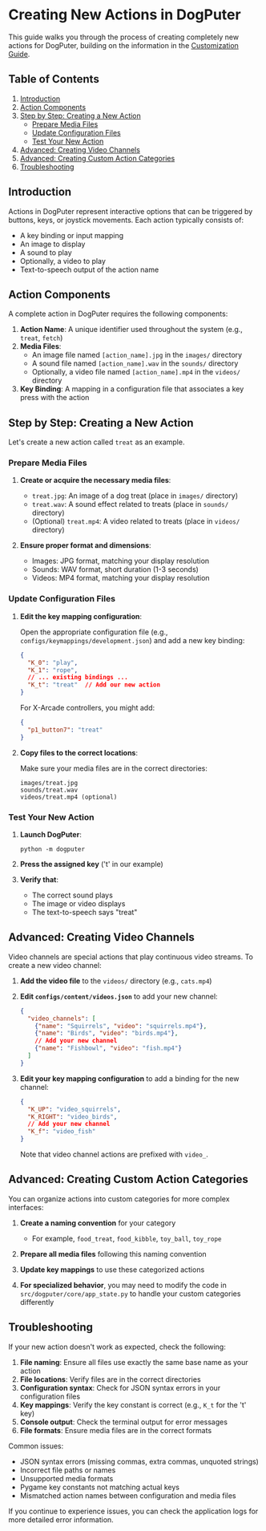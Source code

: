 # Creating New Actions in DogPuter

This guide walks you through the process of creating completely new actions for DogPuter, building on the information in the [Customization Guide](customization_guide.md).

## Table of Contents

1. [Introduction](#introduction)
2. [Action Components](#action-components) 
3. [Step by Step: Creating a New Action](#step-by-step-creating-a-new-action)
   - [Prepare Media Files](#prepare-media-files)
   - [Update Configuration Files](#update-configuration-files)
   - [Test Your New Action](#test-your-new-action)
4. [Advanced: Creating Video Channels](#advanced-creating-video-channels)
5. [Advanced: Creating Custom Action Categories](#advanced-creating-custom-action-categories)
6. [Troubleshooting](#troubleshooting)

## Introduction

Actions in DogPuter represent interactive options that can be triggered by buttons, keys, or joystick movements. Each action typically consists of:

- A key binding or input mapping
- An image to display
- A sound to play
- Optionally, a video to play
- Text-to-speech output of the action name

## Action Components

A complete action in DogPuter requires the following components:

1. **Action Name**: A unique identifier used throughout the system (e.g., `treat`, `fetch`)
2. **Media Files**:
   - An image file named `[action_name].jpg` in the `images/` directory
   - A sound file named `[action_name].wav` in the `sounds/` directory
   - Optionally, a video file named `[action_name].mp4` in the `videos/` directory
3. **Key Binding**: A mapping in a configuration file that associates a key press with the action

## Step by Step: Creating a New Action

Let's create a new action called `treat` as an example.

### Prepare Media Files

1. **Create or acquire the necessary media files**:
   - `treat.jpg`: An image of a dog treat (place in `images/` directory)
   - `treat.wav`: A sound effect related to treats (place in `sounds/` directory)
   - (Optional) `treat.mp4`: A video related to treats (place in `videos/` directory)

2. **Ensure proper format and dimensions**:
   - Images: JPG format, matching your display resolution
   - Sounds: WAV format, short duration (1-3 seconds)
   - Videos: MP4 format, matching your display resolution

### Update Configuration Files

1. **Edit the key mapping configuration**:

   Open the appropriate configuration file (e.g., `configs/keymappings/development.json`) and add a new key binding:

   ```json
   {
     "K_0": "play",
     "K_1": "rope",
     // ... existing bindings ...
     "K_t": "treat"  // Add our new action
   }
   ```

   For X-Arcade controllers, you might add:

   ```json
   {
     "p1_button7": "treat"
   }
   ```

2. **Copy files to the correct locations**:

   Make sure your media files are in the correct directories:
   ```
   images/treat.jpg
   sounds/treat.wav
   videos/treat.mp4 (optional)
   ```

### Test Your New Action

1. **Launch DogPuter**:
   ```
   python -m dogputer
   ```

2. **Press the assigned key** ('t' in our example)

3. **Verify that**:
   - The correct sound plays
   - The image or video displays
   - The text-to-speech says "treat"

## Advanced: Creating Video Channels

Video channels are special actions that play continuous video streams. To create a new video channel:

1. **Add the video file** to the `videos/` directory (e.g., `cats.mp4`)

2. **Edit `configs/content/videos.json`** to add your new channel:

   ```json
   {
     "video_channels": [
       {"name": "Squirrels", "video": "squirrels.mp4"},
       {"name": "Birds", "video": "birds.mp4"},
       // Add your new channel
       {"name": "Fishbowl", "video": "fish.mp4"}
     ]
   }
   ```

3. **Edit your key mapping configuration** to add a binding for the new channel:

   ```json
   {
     "K_UP": "video_squirrels",
     "K_RIGHT": "video_birds",
     // Add your new channel
     "K_f": "video_fish"
   }
   ```

   Note that video channel actions are prefixed with `video_`.

## Advanced: Creating Custom Action Categories

You can organize actions into custom categories for more complex interfaces:

1. **Create a naming convention** for your category
   - For example, `food_treat`, `food_kibble`, `toy_ball`, `toy_rope`

2. **Prepare all media files** following this naming convention

3. **Update key mappings** to use these categorized actions

4. **For specialized behavior**, you may need to modify the code in `src/dogputer/core/app_state.py` to handle your custom categories differently

## Troubleshooting

If your new action doesn't work as expected, check the following:

1. **File naming**: Ensure all files use exactly the same base name as your action
2. **File locations**: Verify files are in the correct directories
3. **Configuration syntax**: Check for JSON syntax errors in your configuration files
4. **Key mappings**: Verify the key constant is correct (e.g., `K_t` for the 't' key)
5. **Console output**: Check the terminal output for error messages
6. **File formats**: Ensure media files are in the correct formats

Common issues:
- JSON syntax errors (missing commas, extra commas, unquoted strings)
- Incorrect file paths or names
- Unsupported media formats
- Pygame key constants not matching actual keys
- Mismatched action names between configuration and media files

If you continue to experience issues, you can check the application logs for more detailed error information.
